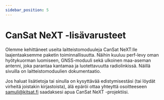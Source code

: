 ```yaml
---
sidebar_position: 5
---
```


# CanSat NeXT -lisävarusteet

Olemme kehittäneet useita laitteistomoduuleja CanSat NeXT:lle laajentaaksemme paketin toiminnallisuutta. Näihin kuuluu perf-levy oman hyötykuorman luomiseen, GNSS-moduuli sekä ulkoinen maa-aseman antenni, joka parantaa kantamaa ja luotettavuutta radiolinkissä. Näillä sivuilla on laitteistomoduulien dokumentaatio.

Jos haluat lisätietoja tai sinulla on kysyttävää edistymisestäsi (tai löydät virheitä joistakin kirjastoista), älä epäröi ottaa yhteyttä osoitteeseen samuli@kitsat.fi saadaksesi apua CanSat NeXT -projektiisi.